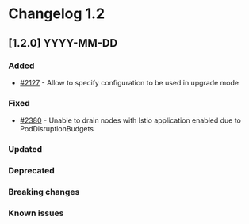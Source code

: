 # Changelog 1.2

## [1.2.0] YYYY-MM-DD

### Added

- [#2127](https://github.com/epiphany-platform/epiphany/issues/2127) - Allow to specify configuration to be used in upgrade mode

### Fixed

- [#2380](https://github.com/epiphany-platform/epiphany/issues/2380) - Unable to drain nodes with Istio application enabled due to PodDisruptionBudgets

### Updated

### Deprecated

### Breaking changes

### Known issues
